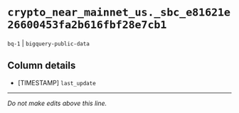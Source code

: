 # `crypto_near_mainnet_us._sbc_e81621e26600453fa2b616fbf28e7cb1`
`bq-1` | `bigquery-public-data`

## Column details
* [TIMESTAMP] `last_update`

-------------------------------------------------------------------------------
*Do not make edits above this line.*
